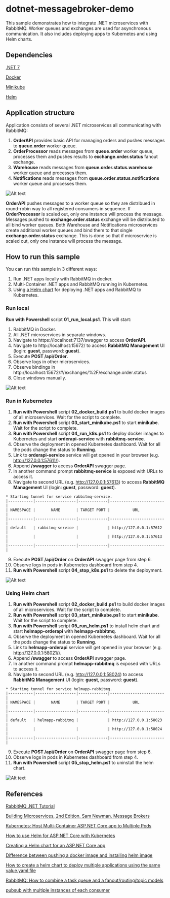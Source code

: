 # dotnet-messagebroker-demo

This sample demonstrates how to integrate .NET microservices with RabbitMQ. Worker queues and exchanges are used for asynchronous communication. It also includes deploying apps to Kubernetes and using Helm charts.

## Dependencies
[.NET 7](https://dotnet.microsoft.com/en-us/download/dotnet/7.0)

[Docker](https://docs.docker.com/engine/install/)

[Minikube](https://minikube.sigs.k8s.io/docs/start/)

[Helm](https://helm.sh/docs/intro/install/)

## Application structure

Application consists of several .NET microservices all communicating with RabbitMQ:
1. **OrderAPI** provides basic API for managing orders and pushes messages to **queue.order** worker queue.
2. **OrderProcessor** reads messages from **queue.order** worker queue, processes them and pushes results to **exchange.order.status** fanout exchange.
3. **Warehouse** reads messages from **queue.order.status.warehouse** worker queue and processes them.
4. **Notifications** reads messages from **queue.order.status.notifications** worker queue and processes them.

![Alt text](docs/rabbitmq_integration.png?raw=true "Application structure")

**OrderAPI** pushes messages to a worker queue so they are distribued in round-robin way to all registered consumers in sequence. If **OrderProcessor** is scaled out, only one instance will process the message.
Messages pushed to **exchange.order.status** exchange will be distributed to all bind worker queues. Both Warehouse and Notifications microservices create additional worker queues and bind them to that single **exchange.order.status** exchange. This is done so that if microservice is scaled out, only one instance will process the message.

## How to run this sample

You can run this sample in 3 different ways:
1. Run .NET apps locally with RabbitMQ in docker.
2. Multi-Container .NET apps and RabbitMQ running in Kubernetes.
3. Using [a Helm chart](https://github.com/helm/helm) for deploying .NET apps and RabbitMQ to Kubernetes.

### Run local

**Run with Powershell** script **01_run_local.ps1**. This will start:
1. RabbitMQ in Docker.
2. All .NET microservices in separate windows.
3. Navigate to https://localhost:7137/swagger to access **OrderAPI**.
4. Navigate to http://localhost:15672/ to access **RabbitMQ Management** UI (login: **guest**, password: **guest**).
5. Execute **POST /api/Order**.
6. Observe logs in other microservices.
7. Observe bindings in http://localhost:15672/#/exchanges/%2F/exchange.order.status
8. Close windows manually.

![Alt text](docs/run_local.png?raw=true "Run local")

### Run in Kubernetes

1. **Run with Powershell** script **02_docker_build.ps1** to build docker images of all microservices. Wait for the script to complete.
2. **Run with Powershell** script **03_start_minikube.ps1** to start **minikube**. Wait for the script to complete.
3. **Run with Powershell** script **04_run_k8s.ps1** to deploy docker images to Kubernetes and start **orderapi-service** with **rabbitmq-service**.
4. Observe the deployment in opened Kubernetes dashboard. Wait for all the pods change the status to **Running**.
5. Link to **orderapi-service** service will get opened in your browser (e.g. http://127.0.0.1:57611/).
6. Append **/swagger** to access **OrderAPI** swagger page.
7. In another command prompt **rabbitmq-service** is exposed with URLs to access it.
8. Navigate to second URL (e.g. http://127.0.0.1:57613) to access **RabbitMQ Management** UI (login: **guest**, password: **guest**).

```
* Starting tunnel for service rabbitmq-service.
|-----------|------------------|-------------|------------------------|
| NAMESPACE |       NAME       | TARGET PORT |          URL           |
|-----------|------------------|-------------|------------------------|
| default   | rabbitmq-service |             | http://127.0.0.1:57612 |
|           |                  |             | http://127.0.0.1:57613 |
|-----------|------------------|-------------|------------------------|
```

9. Execute **POST /api/Order** on **OrderAPI** swagger page from step 6.
10. Observe logs in pods in Kubernetes dashboard from step 4.
11. **Run with Powershell** script **04_stop_k8s.ps1** to delete the deployment.

![Alt text](docs/run_k8s.png?raw=true "Run in Kubernetes")

### Using Helm chart

1. **Run with Powershell** script **02_docker_build.ps1** to build docker images of all microservices. Wait for the script to complete.
2. **Run with Powershell** script **03_start_minikube.ps1** to start **minikube**. Wait for the script to complete.
3. **Run with Powershell** script **05_run_helm.ps1** to install helm chart and start **helmapp-orderapi** with **helmapp-rabbitmq**.
4. Observe the deployment in opened Kubernetes dashboard. Wait for all the pods change the status to **Running**.
5. Link to **helmapp-orderapi** service will get opened in your browser (e.g. http://127.0.0.1:58021/).
6. Append **/swagger** to access **OrderAPI** swagger page.
7. In another command prompt **helmapp-rabbitmq** is exposed with URLs to access it.
8. Navigate to second URL (e.g. http://127.0.0.1:58024) to access **RabbitMQ Management** UI (login: **guest**, password: **guest**).

```
* Starting tunnel for service helmapp-rabbitmq.
|-----------|------------------|-------------|------------------------|
| NAMESPACE |       NAME       | TARGET PORT |          URL           |
|-----------|------------------|-------------|------------------------|
| default   | helmapp-rabbitmq |             | http://127.0.0.1:58023 |
|           |                  |             | http://127.0.0.1:58024 |
|-----------|------------------|-------------|------------------------|
```

9. Execute **POST /api/Order** on **OrderAPI** swagger page from step 6.
10. Observe logs in pods in Kubernetes dashboard from step 4.
11. **Run with Powershell** script **05_stop_helm.ps1** to uninstall the helm chart.

![Alt text](docs/helmchart_structure.png?raw=true "Helm chart structure")

## References
[RabbitMQ .NET Tutorial](https://www.rabbitmq.com/tutorials/tutorial-one-dotnet.html)

[Building Microservices, 2nd Edition. Sam Newman. Message Brokers](https://learning.oreilly.com/library/view/building-microservices-2nd/9781492034018/ch05.html#:-:text=Message%20Brokers)

[Kubernetes: Host Multi-Container ASP.NET Core app to Multiple Pods](https://www.yogihosting.com/aspnet-core-kubernetes-multi-pods/)

[How to use Helm for ASP.NET Core with Kubernetes](https://www.yogihosting.com/helm-charts-aspnet-core-kubernetes/)

[Creating a Helm chart for an ASP.NET Core app](https://andrewlock.net/deploying-asp-net-core-applications-to-kubernetes-part-4-creating-a-helm-chart-for-an-aspnetcore-app/)

[Difference between pushing a docker image and installing helm image](https://stackoverflow.com/questions/70093925/difference-between-pushing-a-docker-image-and-installing-helm-image)

[How to create a helm chart to deploy multiple applications using the same value.yaml file](https://stackoverflow.com/questions/48806009/how-to-create-a-helm-chart-to-deploy-multiple-applications-using-the-same-value)

[RabbitMQ: How to combine a task queue and a fanout/routing/topic models](https://stackoverflow.com/questions/36112650/rabbitmq-how-to-combine-a-task-queue-and-a-fanout-routing-topic-models)

[pubsub with multiple instances of each consumer](https://softwareengineering.stackexchange.com/questions/354400/pubsub-with-multiple-instances-of-each-consumer)
